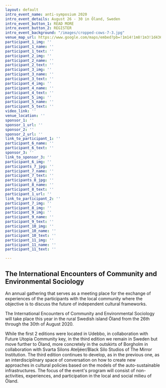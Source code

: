 ```yaml
---
layout: default
intro_event_name: anti-symposium 2020
intro_event_details: August 26 - 30 in Öland, Sweden
intro_event_button_1: READ MORE
intro_event_button_2: REGISTER
intro_event_background: "/images/cropped-cows-7-3.jpg"
venue_map_url: https://www.google.com/maps/embed?pb=!1m14!1m8!1m3!1d4369.415111479194!2d16.689484!3d56.799489!3m2!1i1024!2i768!4f13.1!3m3!1m2!1s0x46f875de358b6575%3A0x371e8501f4e5ed2a!2sS%C3%A4ttrav%C3%A4gen%2043%2C%20387%2093%20Borgholm%2C%20Sweden!5e0!3m2!1sen!2skh!4v1579775234555!5m2!1sen!2skh
participant_1_img: ''
participant_1_name: ''
participant_1_text: ''
participant_2_img: ''
participant_2_name: ''
participant_2_text: ''
participant_3_img: ''
participant_3_name: ''
participant_3_text: ''
participant_4_img: ''
participant_4_name: ''
participant_4_text: ''
participant_5_img: ''
participant_5_name: ''
participant_5_text: ''
video_link: ''
venue_location: ''
sponsor_1: ''
sponsor_1_url: ''
sponsor_2: ''
sponsor_2_url: ''
link_to_participant_1: ''
participant_6_name: ''
participant_6_text: ''
sponsor_3: ''
link_to_sponsor_3: ''
participant_6_img: ''
participants_7_jpg: ''
participant_7_name: ''
participant_7_text: ''
participants_8_jpg: ''
participant_8_name: ''
participant_8_text: ''
participant_1_url: ''
link_to_participant_2: ''
participant_7_img: ''
participant_8_img: ''
participant_9_img: ''
participant_9_name: ''
participant_9_text: ''
participant_10_img: ''
participant_10_name: ''
participant_10_text: ''
participant_11_img: ''
participant_11_name: ''
participant_11_text: ''

---
```

## The International Encounters of Community and Environmental Sociology

An annual gathering that serves as a meeting place for the exchange of experiences of the participants with the local community where the objective is to discuss the future of independent cultural frameworks.

The International Encounters of Community and Environmental Sociology will take place this year in the rural Swedish island Öland from the 26th through the 30th of August 2020.

While the first 2 editions were located in Udebbo, in collaboration with Future Utopia Community key, in the third edition we remain in Sweden but move further to Öland, more concretely in the outskirts of Borgholm in collaboration with Svarta Silons Ateljéer/Black Silo Studios of The Mirror Institution. The third edition continues to develop, as in the previous one, as an interdisciplinary space of conversation on how to create new approaches in cultural policies based on the models of the auto-sustainable infrastructures. The focus of the event's program will consist of non-activities, experiences, and participation in the local and social milieu of Öland.